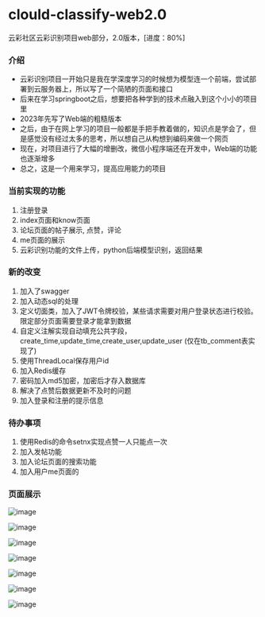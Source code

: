 # clould-classify-web2.0
云彩社区云彩识别项目web部分，2.0版本，[进度：80%]
### 介绍
- 云彩识别项目一开始只是我在学深度学习的时候想为模型连一个前端，尝试部署到云服务器上，所以写了一个简陋的页面和接口
- 后来在学习springboot之后，想要把各种学到的技术点融入到这个小小的项目里
- 2023年先写了Web端的粗糙版本
- 之后，由于在网上学习的项目一般都是手把手教着做的，知识点是学会了，但是感觉没有经过太多的思考，所以想自己从构想到编码来做一个网页
- 现在，对项目进行了大幅的增删改，微信小程序端还在开发中，Web端的功能也逐渐增多
- 总之，这是一个用来学习，提高应用能力的项目
### 当前实现的功能
1. 注册登录
2. index页面和know页面
3. 论坛页面的帖子展示, 点赞，评论
4. me页面的展示
5. 云彩识别功能的文件上传，python后端模型识别，返回结果
### 新的改变
1. 加入了swagger
2. 加入动态sql的处理
3. 定义切面类，加入了JWT令牌校验，某些请求需要对用户登录状态进行校验。限定部分页面需要登录才能拿到数据
4. 自定义注解实现自动填充公共字段，create_time,update_time,create_user,update_user (仅在tb_comment表实现了)
5. 使用ThreadLocal保存用户id
6. 加入Redis缓存
7. 密码加入md5加密，加密后才存入数据库
8. 解决了点赞后数据更新不及时的问题
9. 加入登录和注册的提示信息

### 待办事项
1. 使用Redis的命令setnx实现点赞一人只能点一次
2. 加入发帖功能
3. 加入论坛页面的搜索功能
4. 加入用户me页面的


### 页面展示

![image](https://github.com/user-attachments/assets/9e83c83e-0e25-4a05-9cd1-3be6206e9e91)

![image](https://github.com/user-attachments/assets/4361fa0e-36f6-4407-8f78-dcc8b72368e6)

![image](https://github.com/user-attachments/assets/14b3be69-f1da-4c7d-a787-7649a5f3f019)


![image](https://github.com/user-attachments/assets/e4b3af90-efad-4f0d-8d75-450e9088da43)

![image](https://github.com/user-attachments/assets/f44ae434-2e3e-4672-97cd-8d0f40776055)

![image](https://github.com/user-attachments/assets/74e530f7-3fbf-4951-b737-8209ba387d28)

![image](https://github.com/user-attachments/assets/460003a9-d95d-4042-b3ef-76dccd587288)





